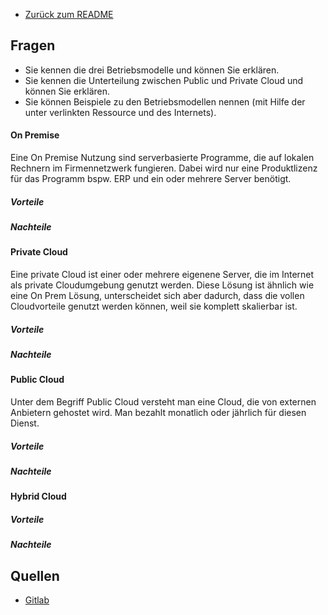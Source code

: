 
- [Zurück zum README](01_Module/08_M346_Cloud)

## Fragen
- Sie kennen die drei Betriebsmodelle und können Sie erklären.
- Sie kennen die Unterteilung zwischen Public und Private Cloud und können Sie erklären.
- Sie können Beispiele zu den Betriebsmodellen nennen (mit Hilfe der unter verlinkten Ressource und des Internets). 


#### On Premise
Eine On Premise Nutzung sind serverbasierte Programme, die auf lokalen Rechnern im Firmennetzwerk fungieren. Dabei wird nur eine Produktlizenz für das Programm bspw. ERP und ein oder mehrere Server benötigt. 

##### Vorteile

##### Nachteile


#### Private Cloud
Eine private Cloud ist einer oder mehrere eigenene Server, die im Internet als private Cloudumgebung genutzt werden. Diese Lösung ist ähnlich wie eine On Prem Lösung, unterscheidet sich aber dadurch, dass die vollen Cloudvorteile genutzt werden können, weil sie komplett skalierbar ist. 

##### Vorteile

##### Nachteile


#### Public Cloud 
Unter dem Begriff Public Cloud versteht man eine Cloud, die von externen Anbietern gehostet wird. Man bezahlt monatlich oder jährlich für diesen Dienst. 

##### Vorteile

##### Nachteile


#### Hybrid Cloud


##### Vorteile

##### Nachteile



## Quellen
- [Gitlab](https://gitlab.com/ser-cal/m346/-/blob/main/KN00/x_res/Betriebsmodelle.md) 